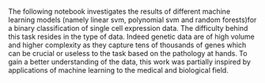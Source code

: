The following notebook investigates the results of different machine learning models (namely linear svm, polynomial svm and random forests)for a binary classification of single cell expression data. The difficulty behind this task resides in the type of data. Indeed genetic data are of high volume and higher complexity as they capture tens of thousands of genes which can be crucial or useless to the task based on the pathology at hands. To gain a better understanding of the data, this work was partially inspired by applications of machine learning to the medical and biological field.
